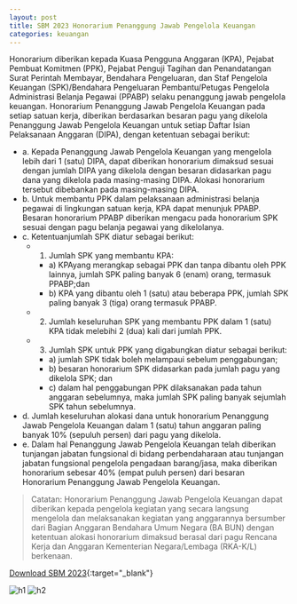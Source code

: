 ```yaml
---
layout: post
title: SBM 2023 Honorarium Penanggung Jawab Pengelola Keuangan
categories: keuangan
---
```


Honorarium diberikan kepada Kuasa Pengguna Anggaran (KPA), Pejabat Pembuat Komitmen (PPK), Pejabat Penguji Tagihan dan Penandatangan Surat Perintah Membayar, Bendahara Pengeluaran, dan Staf Pengelola Keuangan (SPK)/Bendahara Pengeluaran Pembantu/Petugas Pengelola Administrasi Belanja Pegawai (PPABP) selaku penanggung jawab pengelola keuangan. Honorarium Penanggung Jawab Pengelola Keuangan pada setiap satuan kerja, diberikan berdasarkan besaran pagu yang dikelola Penanggung Jawab Pengelola Keuangan untuk setiap Daftar Isian Pelaksanaan Anggaran (DIPA), dengan ketentuan sebagai berikut:
- a. Kepada Penanggung Jawab Pengelola Keuangan yang mengelola lebih dari 1 (satu) DIPA, dapat diberikan honorarium dimaksud sesuai dengan jumlah DIPA yang dikelola dengan besaran didasarkan pagu dana yang dikelola pada masing-masing DIPA. Alokasi honorarium tersebut dibebankan pada masing-masing DIPA.
- b. Untuk membantu PPK dalam pelaksanaan administrasi belanja pegawai di lingkungan satuan kerja, KPA dapat menunjuk PPABP. Besaran honorarium PPABP diberikan mengacu pada honorarium SPK sesuai dengan pagu belanja pegawai yang dikelolanya.
- c. Ketentuanjumlah SPK diatur sebagai berikut:
   - 1) Jumlah SPK yang membantu KPA:
      - a) KPAyang merangkap sebagai PPK dan tanpa dibantu oleh PPK lainnya, jumlah SPK paling banyak 6 (enam) orang, termasuk PPABP;dan
      - b) KPA yang dibantu oleh 1 (satu) atau beberapa PPK, jumlah SPK paling banyak 3 (tiga) orang termasuk PPABP.
   - 2) Jumlah keseluruhan SPK yang membantu PPK dalam 1 (satu) KPA tidak melebihi 2 (dua) kali dari jumlah PPK.
   - 3) Jumlah SPK untuk PPK yang digabungkan diatur sebagai berikut:
      - a) jumlah SPK tidak boleh melampaui sebelum penggabungan;
      - b) besaran honorarium SPK didasarkan pada jumlah pagu yang dikelola SPK; dan
      - c) dalam hal penggabungan PPK dilaksanakan pada tahun anggaran sebelumnya, maka jumlah SPK paling banyak sejumlah SPK tahun sebelumnya.
- d. Jumlah keseluruhan alokasi dana untuk honorarium Penanggung Jawab Pengelola Keuangan dalam 1 (satu) tahun anggaran paling banyak 10% (sepuluh persen) dari pagu yang dikelola.
- e. Dalam hal Penanggung Jawab Pengelola Keuangan telah diberikan tunjangan jabatan fungsional di bidang perbendaharaan atau tunjangan jabatan fungsional pengelola pengadaan barang/jasa, maka diberikan honorarium sebesar 40% (empat puluh persen) dari besaran Honorarium Penanggung Jawab Pengelola Keuangan.

> Catatan: Honorarium Penanggung Jawab Pengelola Keuangan dapat diberikan kepada pengelola kegiatan yang secara langsung mengelola dan melaksanakan kegiatan yang anggarannya bersumber dari Bagian Anggaran Bendahara Umum Negara (BA BUN) dengan ketentuan alokasi honorarium dimaksud berasal dari pagu Rencana Kerja dan Anggaran Kementerian Negara/Lembaga (RKA-K/L) berkenaan.

[Download SBM 2023](https://drive.google.com/file/d/1E7dBSV1cZGMQCWfVuKfwCuzBQ-tRs2oD/view){:target="_blank"}

![h1](https://blogger.googleusercontent.com/img/b/R29vZ2xl/AVvXsEiItCagz7FItDMZV5ulTe07d9DPAKEVQ_MaAhh7twtEWd10jUb_d5TaYLZO6vCZaR30fcAhIJlBBJk4b0tesj9VyYiNJuz6MzceLSxUhvnUTpD9gY09J67jyC67kzDVuhaAxXpwJdwO5yo-NNjbqeCboUwvucvesPYIUOQ2e2MpX4k/s1600/SBM_2023_page-0005.jpg)
![h2](https://blogger.googleusercontent.com/img/b/R29vZ2xl/AVvXsEi2zFR3ORwWBx6Ubo9p-Qn0VDQsHtmr8Hn1fsSn-OjrgHqiZW_AjLrkF04FHmEjYcqCh2MqMtWf-b1FAqGyHdwd16MUyJUXyjNB9yVKmlGQrGAuymqhpZaqPg94nXPWnXdyftst9gs5MiTVxoPjDzvdJcjjVGtlW68oDT55mpTvF_M/s1600/SBM_2023_page-0006.jpg)

